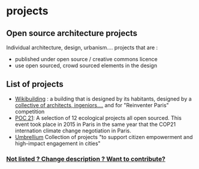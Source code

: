 # projects

## Open source architecture projects

Individual architecture, design, urbanism.... projects that are :

* published under open source / creative commons licence
* use open sourced, crowd sourced elements in the design 

## List of projects

* [Wikibuilding](http://wikibuilding.paris) : a building that is designed by its habitants, designed by a [collective of architects, ingeniors....](http://wikibuilding.paris/en/team/) and  for "Reinventer Paris" competition
* [POC 21](http://www.poc21.cc): A selection of 12 ecological projects all open sourced. This event took place in 2015 in Paris in the same year that the COP21 internation climate change negotiation in Paris.
* [Umbrellium](http://umbrellium.co.uk/#initiatives) Collection of projects "to support citizen empowerment and high-impact engagement in cities"

### [Not listed ? Change description ? Want to contribute?]()

